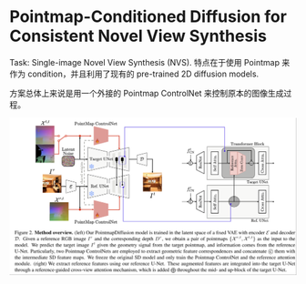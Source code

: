 # Pointmap-Conditioned Diffusion for Consistent Novel View Synthesis

Task: Single-image Novel View Synthesis (NVS). 特点在于使用 Pointmap 来作为 condition，并且利用了现有的 pre-trained 2D diffusion models.


方案总体上来说是用一个外接的 Pointmap ControlNet 来控制原本的图像生成过程。

![PointmapDiffusion](../imgs/PointmapDiffusion.png)

